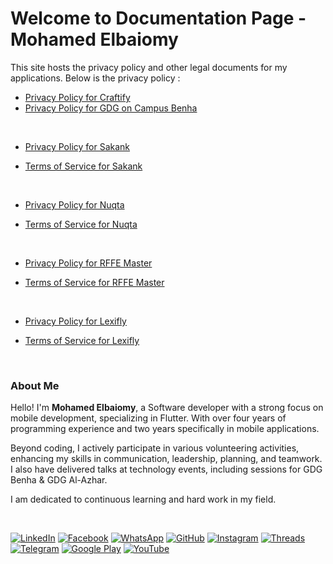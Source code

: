 
# Welcome to Documentation Page - Mohamed Elbaiomy

This site hosts the privacy policy and other legal documents for my applications. Below is the privacy policy :


- [Privacy Policy for Craftify](https://mohamedelbaiomy.github.io/app-policies.github.io/PRIVACY_POLICY_CRAFTIFY.html)
- [Privacy Policy for GDG on Campus Benha](https://mohamedelbaiomy.github.io/app-policies.github.io/PRIVACY_POLICY_GDG_Benha.html)

<br>

- [Privacy Policy for Sakank](https://mohamedelbaiomy.github.io/app-policies.github.io/PRIVACY_POLICY_SAKANK.html)

- [Terms of Service for Sakank](https://mohamedelbaiomy.github.io/app-policies.github.io/TERMS_OF_SERVICE_SAKANK.html)


<br>

- [Privacy Policy for Nuqta](https://mohamedelbaiomy.github.io/app-policies.github.io/PRIVACY_POLICY_NUQTA.html)

- [Terms of Service for Nuqta](https://mohamedelbaiomy.github.io/app-policies.github.io/TERMS_OF_SERVICE_NUQTA.html)


<br>

- [Privacy Policy for RFFE Master](https://mohamedelbaiomy.github.io/app-policies.github.io/PRIVACY_POLICY_RFFE_MASTER.html)

- [Terms of Service for RFFE Master](https://mohamedelbaiomy.github.io/app-policies.github.io/TERMS_OF_SERVICE_RFFE_MASTER.html)

<br>

- [Privacy Policy for Lexifly](https://mohamedelbaiomy.github.io/app-policies.github.io/PRIVACY_POLICY_LEXIFLY.html)
  
- [Terms of Service for Lexifly](https://mohamedelbaiomy.github.io/app-policies.github.io/TERMS_OF_SERVICE_LEXIFLY.html)

<br>



### About Me
Hello! I'm **Mohamed Elbaiomy**, a Software developer with a strong focus on mobile development, specializing in Flutter. With over four years of programming experience and two years specifically in mobile applications.

Beyond coding, I actively participate in various volunteering activities, enhancing my skills in communication, leadership, planning, and teamwork. I also have delivered talks at technology events, including sessions for GDG Benha & GDG Al-Azhar.

I am dedicated to continuous learning and hard work in my field.

<br>

[![LinkedIn](https://img.shields.io/badge/LinkedIn-0077B5?style=for-the-badge&logo=linkedin&logoColor=white)](https://www.linkedin.com/in/mohamed-elbaiomy262003/)
[![Facebook](https://img.shields.io/badge/Facebook-1877F2?style=for-the-badge&logo=facebook&logoColor=white)](https://www.facebook.com/Original262003)
[![WhatsApp](https://img.shields.io/badge/WhatsApp-25D366?style=for-the-badge&logo=whatsapp&logoColor=white)](https://wa.me/201009429689)
[![GitHub](https://img.shields.io/badge/GitHub-100000?style=for-the-badge&logo=github&logoColor=white)](https://github.com/mohamedelbaiomy)
[![Instagram](https://img.shields.io/badge/Instagram-E4405F?style=for-the-badge&logo=instagram&logoColor=white)](https://www.instagram.com/mohamed_elbaiomy262003)
[![Threads](https://img.shields.io/badge/Threads-000000?style=for-the-badge&logo=threads&logoColor=white)](https://www.threads.net/@mohamed_elbaiomy262003)
[![Telegram](https://img.shields.io/badge/Telegram-2CA5E0?style=for-the-badge&logo=telegram&logoColor=white)](https://t.me/mohamedxo)
[![Google Play](https://img.shields.io/badge/Google_Play-414141?style=for-the-badge&logo=google-play&logoColor=white)](https://play.google.com/store/apps/dev?id=7411904820331923437)
[![YouTube](https://img.shields.io/badge/YouTube-FF0000?style=for-the-badge&logo=youtube&logoColor=white)](https://www.youtube.com/@mohamedelbaiomy262)


